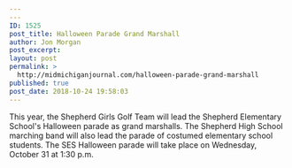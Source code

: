 ```yaml
---
---
ID: 1525
post_title: Halloween Parade Grand Marshall
author: Jon Morgan
post_excerpt:
layout: post
permalink: >
  http://midmichiganjournal.com/halloween-parade-grand-marshall
published: true
post_date: 2018-10-24 19:58:03
---
```

<p>This year, the Shepherd Girls Golf Team will lead the Shepherd Elementary School's Halloween parade as grand marshalls. The Shepherd High School marching band will also lead the parade of costumed elementary school students. The SES Halloween parade will take place on Wednesday, October 31 at 1:30 p.m.</p>